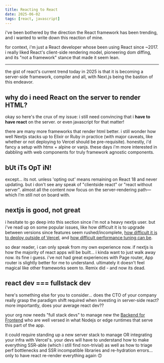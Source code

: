```yaml
---
title: Reacting to React
date: 2025-06-02
tags: [react, javascript]
---
```


i've been bothered by the direction the React framework has been trending, and i wanted to write down this reaction of mine.

<!-- excerpt-end -->

for context, i'm just a React developer whose been using React since ~2017. i really liked React's client-side rendering model, pioneering dom diffing, and its "not a framework" stance that made it seem lean.

---

the gist of react's current trend today in 2025 is that it is becoming a server-side framework, compiler and all, with Next.js being the bastion of this endeavor.

## why do i need React on the server to render HTML?

okay so here's the crux of my issue: i still need convincing that i **have to have react** on the server. or even javascript for that matter!

there are many more frameworks that render html better. i still wonder how well Nextjs stacks up to Elixir or Ruby in practice (with major caveats, like whether or not deploying to Vercel should be pre-requisite). honestly, i'd fancy a setup with htmx + alpine or vanjs. these days i'm more interested in dabbling with web components for truly framework agnostic components.

## bUt iTs OpT iN!

except... its not. unless 'opting out' means remaining on React 18 and never updating. but i don't see any speak of "clientside react" or "react without server". almost all the content now focus on the server-rendering path—which I’m still not on board with.

## nextjs is good, not great

i hesitate to go deep into this section since i'm not a heavy nextjs user. but i've read up on some popular issues, like how difficult it is to upgrade between versions since features seem rushed/incomplete, [how difficult it is to deploy outside of Vercel](https://x.com/thdxr/status/1718308244383228124), and [how difficult performance tuning can be](https://www.reddit.com/r/nextjs/comments/1iuv3g1/big_rant_about_how_much_nextjs_sucks_at_any_type/).

so dear reader, i can only speak from my own experience now. if nextjs is how the majority of react apps will be built... i kinda want to just walk away now. its fine i guess. i've not had great experiences with Page router, App router is slightly better for me to understand. ultimately it doesn't feel magical like other frameworks seem to. Remix did - and now its dead.

## react dev === fullstack dev

here's something else for you to consider... does the CTO of your company really grasp the paradigm shift required when investing in server-side react? more importantly, does your average react dev??

your org now needs "full stack devs" to manage new the [Backend for Frontend](https://remix.run/docs/en/main/guides/bff) who are well versed in what Nodejs or edge runtimes that serve this part of the app.

it could require standing up a new server stack to manage OR integrating your infra with Vercel's. your devs will have to understand how to make everything SSR-able (which i still find non-trivial) as well as how to triage perf bottlenecks and SSR incompatible libraries and re-hydration errors... only to have react re-render everything again 🙃
